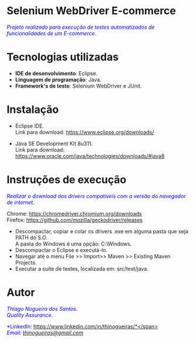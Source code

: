# Selenium WebDriver E-commerce
<span style="color:blue">*Projeto realizado para execução de testes automatizados de funcionalidades de um E-commerce*</span>.

# Tecnologias utilizadas
* **IDE de desenvolvimento**: Eclipse.
* **Linguagem de programação**: Java.
* **Framework's de teste**: Selenium WebDriver e JUnit.

# Instalação
* Eclipse IDE. <br />
Link para download: https://www.eclipse.org/downloads/

* Java SE Development Kit 8u311. <br />
Link para download: https://www.oracle.com/java/technologies/downloads/#java8

# Instruções de execução
<span style="color:blue">*Realizar o download dos drivers compatíveis com a versão do navegador de internet.*</span> <br />

Chrome: https://chromedriver.chromium.org/downloads <br />
Firefox: https://github.com/mozilla/geckodriver/releases <br />
<ul>
<li>Descompactar, copiar e colar os drivers .exe em alguma pasta que seja PATH do S.O. <br />A pasta do Windows é uma opção: C:\Windows.</li>
<li>Descompactar o Eclipse e executá-lo.</li>
<li>Navegar até o menu File >> Import>> Maven >> Existing Maven Projects.</li>
<li>Executar a suíte de testes, localizada em: src/test/java.</li>
</ul>

# Autor
<span style="color:blue">*Thiago Nogueira dos Santos*</span>. <br />
<span style="color:blue">*Quality Assurance*</span>. <br />

<span style="color:blue">*LinkedIn: https://www.linkedin.com/in/thinogueiras/*</span> <br />
<span style="color:blue">*Email: thinogueiras@gmail.com*</span>

